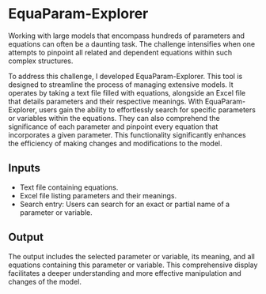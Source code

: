 # EquaParam-Explorer

Working with large models that encompass hundreds of parameters and equations can often be a daunting task. The challenge intensifies when one attempts to pinpoint all related and dependent equations within such complex structures.

To address this challenge, I developed EquaParam-Explorer. This tool is designed to streamline the process of managing extensive models. It operates by taking a text file filled with equations, alongside an Excel file that details parameters and their respective meanings. With EquaParam-Explorer, users gain the ability to effortlessly search for specific parameters or variables within the equations. They can also comprehend the significance of each parameter and pinpoint every equation that incorporates a given parameter. This functionality significantly enhances the efficiency of making changes and modifications to the model.

## Inputs 
- Text file containing equations.
- Excel file listing parameters and their meanings.
- Search entry: Users can search for an exact or partial name of a parameter or variable.

## Output
The output includes the selected parameter or variable, its meaning, and all equations containing this parameter or variable. 
This comprehensive display facilitates a deeper understanding and more effective manipulation and changes of the model.  
 

